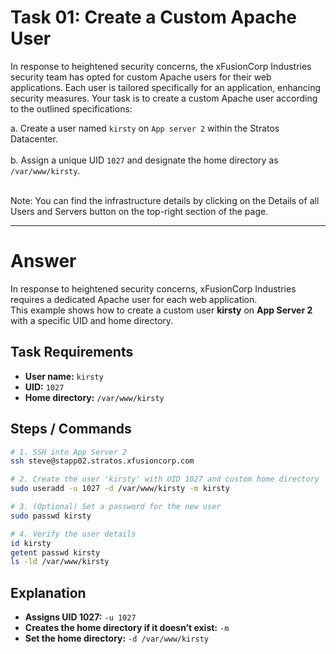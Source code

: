 # Task 01: Create a Custom Apache User

 
In response to heightened security concerns, the xFusionCorp Industries security team has opted for custom Apache users for their web applications. Each user is tailored specifically for an application, enhancing security measures. Your task is to create a custom Apache user according to the outlined specifications: <br/>

a. Create a user named `kirsty` on `App server 2` within the Stratos Datacenter. <br/>  <br/> 
b. Assign a unique UID `1027` and designate the home directory as `/var/www/kirsty`. <br/> <br/> 

Note: You can find the infrastructure details by clicking on the Details of all Users and Servers button on the top-right section of the page.

---


# Answer

In response to heightened security concerns, xFusionCorp Industries requires a dedicated Apache user for each web application.  
This example shows how to create a custom user **kirsty** on **App Server 2** with a specific UID and home directory.

## Task Requirements
- **User name:** `kirsty`  
- **UID:** `1027`  
- **Home directory:** `/var/www/kirsty`  

## Steps / Commands

```bash
# 1. SSH into App Server 2
ssh steve@stapp02.stratos.xfusioncorp.com

# 2. Create the user 'kirsty' with UID 1027 and custom home directory
sudo useradd -u 1027 -d /var/www/kirsty -m kirsty

# 3. (Optional) Set a password for the new user
sudo passwd kirsty

# 4. Verify the user details
id kirsty
getent passwd kirsty
ls -ld /var/www/kirsty
```


## Explanation
- **Assigns UID 1027:** `-u 1027`  
- **Creates the home directory if it doesn’t exist:** `-m`  
- **Set the home directory:** `-d /var/www/kirsty`  
